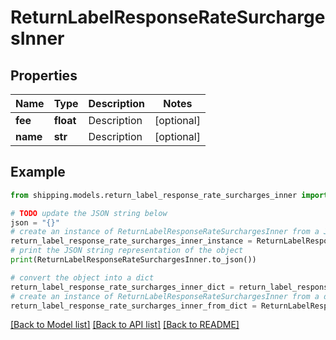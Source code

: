 # ReturnLabelResponseRateSurchargesInner


## Properties

Name | Type | Description | Notes
------------ | ------------- | ------------- | -------------
**fee** | **float** | Description | [optional] 
**name** | **str** | Description | [optional] 

## Example

```python
from shipping.models.return_label_response_rate_surcharges_inner import ReturnLabelResponseRateSurchargesInner

# TODO update the JSON string below
json = "{}"
# create an instance of ReturnLabelResponseRateSurchargesInner from a JSON string
return_label_response_rate_surcharges_inner_instance = ReturnLabelResponseRateSurchargesInner.from_json(json)
# print the JSON string representation of the object
print(ReturnLabelResponseRateSurchargesInner.to_json())

# convert the object into a dict
return_label_response_rate_surcharges_inner_dict = return_label_response_rate_surcharges_inner_instance.to_dict()
# create an instance of ReturnLabelResponseRateSurchargesInner from a dict
return_label_response_rate_surcharges_inner_from_dict = ReturnLabelResponseRateSurchargesInner.from_dict(return_label_response_rate_surcharges_inner_dict)
```
[[Back to Model list]](../README.md#documentation-for-models) [[Back to API list]](../README.md#documentation-for-api-endpoints) [[Back to README]](../README.md)


